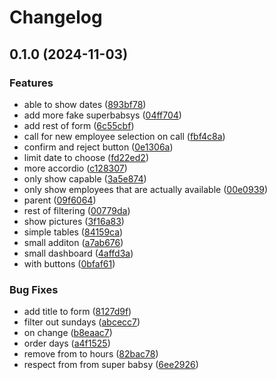 # Changelog

## 0.1.0 (2024-11-03)


### Features

* able to show dates ([893bf78](https://github.com/BabsyIT/onboarder/commit/893bf78758ab18ffc6dd793beefe1ea0a9298c34))
* add more fake superbabsys ([04ff704](https://github.com/BabsyIT/onboarder/commit/04ff70462ce1c4b0b5cf7fc49a3877e02b44effd))
* add rest of form ([6c55cbf](https://github.com/BabsyIT/onboarder/commit/6c55cbfd99f0e1413188f6e30951b90e75063060))
* call for new employee selection on call ([fbf4c8a](https://github.com/BabsyIT/onboarder/commit/fbf4c8af6490be38b827daa1c8d4871f5c6c65cb))
* confirm and reject button ([0e1306a](https://github.com/BabsyIT/onboarder/commit/0e1306a32479e8152cbb094d5a27bde3fb3a7425))
* limit date to choose ([fd22ed2](https://github.com/BabsyIT/onboarder/commit/fd22ed2104f4cb2bd910320041fa2bd38120d566))
* more accordio ([c128307](https://github.com/BabsyIT/onboarder/commit/c128307309c9b81a64ba0abc2d0c89f860c7d901))
* only show capable ([3a5e874](https://github.com/BabsyIT/onboarder/commit/3a5e874bf9352dff61adb592c569dc26794271ef))
* only show employees that are actually available ([00e0939](https://github.com/BabsyIT/onboarder/commit/00e093962b02dd396656475a0d561d039d7e9f0f))
* parent ([09f6064](https://github.com/BabsyIT/onboarder/commit/09f6064205da571047dd9e14b7c34c77142b9911))
* rest of filtering ([00779da](https://github.com/BabsyIT/onboarder/commit/00779da904dafc593ae2cd96c10e81ec91028bff))
* show pictures ([3f16a83](https://github.com/BabsyIT/onboarder/commit/3f16a83a8c2881904dafc5c1c1452bf10dd23656))
* simple tables ([84159ca](https://github.com/BabsyIT/onboarder/commit/84159ca3dbb03b603b28c6ebc792b5dfb2881749))
* small additon ([a7ab676](https://github.com/BabsyIT/onboarder/commit/a7ab676edeacff3df4fcdfed7412d54d28ce87ad))
* small dashboard ([4affd3a](https://github.com/BabsyIT/onboarder/commit/4affd3aacd442727b1f7085234274a01e17ec2ee))
* with buttons ([0bfaf61](https://github.com/BabsyIT/onboarder/commit/0bfaf61c30e454123654e8999334bd5d9b1d4dca))


### Bug Fixes

* add title to form ([8127d9f](https://github.com/BabsyIT/onboarder/commit/8127d9fd2b7a51cd8c9b872ba7cbdb458c217946))
* filter out sundays ([abcecc7](https://github.com/BabsyIT/onboarder/commit/abcecc7753a2464a06658bc097929dce1ad92367))
* on change ([b8eaac7](https://github.com/BabsyIT/onboarder/commit/b8eaac725e994b1a387f8cfda31e2910a4f5902e))
* order days ([a4f1525](https://github.com/BabsyIT/onboarder/commit/a4f15251e7e7b9aa523aae8a5d912ece2e65b2cd))
* remove from to hours ([82bac78](https://github.com/BabsyIT/onboarder/commit/82bac788082cd913df1b642586109b34ae06c9e7))
* respect from from super babsy ([6ee2926](https://github.com/BabsyIT/onboarder/commit/6ee292633935b252b7ae14b60b19404802e41d63))
